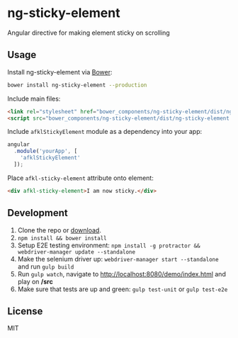 # ng-sticky-element

Angular directive for making element sticky on scrolling

## Usage

Install ng-sticky-element via [Bower](http://bower.io):
```bash
bower install ng-sticky-element --production
```

Include main files:
```html
<link rel="stylesheet" href="bower_components/ng-sticky-element/dist/ng-sticky-element.min.css">
<script src="bower_components/ng-sticky-element/dist/ng-sticky-element.min.js"></script>
```

Include ``afklStickyElement`` module as a dependency into your app:
```javascript
angular
  .module('yourApp', [
    'afklStickyElement'
  ]);
```

Place ``afkl-sticky-element`` attribute onto element:
```html
<div afkl-sticky-element>I am now sticky.</div>
```

## Development

1. Clone the repo or [download]().
2. ``npm install && bower install``
3. Setup E2E testing environment: ``npm install -g protractor && webdriver-manager update --standalone``
4. Make the selenium driver up: ``webdriver-manager start --standalone`` and run ``gulp build``
5. Run ``gulp watch``, navigate to [http://localhost:8080/demo/index.html](http://localhost:8080/demo/index.html) and play on **/src**
6. Make sure that tests are up and green: ``gulp test-unit`` or ``gulp test-e2e``

## License

MIT
